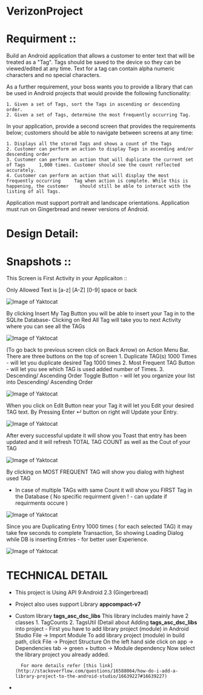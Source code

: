 # VerizonProject

Requirment ::
=============

Build an Android application that allows a customer to enter text that will be treated as a "Tag". Tags should be saved to the device so they can be  viewed/edited at any  time. Text for a tag can contain alpha numeric characters  and no special characters.  

As a further requirement, your boss wants you to provide a library that can be  used in Android projects that would provide the following functionality:  

    1. Given a set of Tags, sort the Tags in ascending or descending order. 
    2. Given a set of Tags, determine the most frequently occurring Tag.

In your application, provide a second screen that provides the requirements below; customers should be able to navigate between screens at any time:  

    1. Displays all the stored Tags and shows a count of the Tags 
    2. Customer can perform an action to display Tags in ascending and/or descending order 
    3. Customer can perform an action that will duplicate the current set of Tags     1,000 times. Customer should see the count reflected accurately. 
    4. Customer can perform an action that will display the most frequently occurring     Tag when action is complete. While this is happening, the customer    should still be able to interact with the listing of all Tags.   

Application must support portrait and landscape orientations.  Application must run on Gingerbread and newer versions of Android.


Design Detail:
=============

Snapshots ::
============
This Screen is First Activity in your Applicaiton ::

Only Allowed Text is [a-z] [A-Z] [0-9] space or back

![Image of Yaktocat](https://github.com/mvyas85/VerizonProject1/blob/master/images/1.png)

By clicking Insert My Tag Button you will be able to insert your Tag in to the SQLite Database-
Clicking on Red All Tag will take you to next Activity where you can see all the TAGs

![Image of Yaktocat](https://github.com/mvyas85/VerizonProject1/blob/master/images/2.png)

(To go back to previous screen click on Back Arrow) on Action Menu Bar.
There are three buttons on the top of screen 
     1. Duplicate TAG(s) 1000 Times - will let you duplicate desired Tag 1000 times
     2. Most Frequent TAG Button - will let you see which TAG is used added number of Times.
     3. Descending/ Ascending Order Toggle Button - will let you organize your list into Descending/ Ascending Order 

![Image of Yaktocat](https://github.com/mvyas85/VerizonProject1/blob/master/images/3.png)

When you click on Edit Button near your Tag it will let you Edit your desired TAG text.
By Pressing Enter ↵ button on right will Update your Entry.

![Image of Yaktocat](https://github.com/mvyas85/VerizonProject1/blob/master/images/4.png)

After every successful update it will show you Toast that entry has been updated and it will refresh TOTAL TAG COUNT as well as the Cout of your TAG

![Image of Yaktocat](https://github.com/mvyas85/VerizonProject1/blob/master/images/5.png)

By clicking on MOST FREQUENT TAG will show you dialog with highest used TAG
- In case of multiple TAGs with same Count it will show you FIRST Tag in the Database ( No specific requirment given ! - can update if requirments occure )

![Image of Yaktocat](https://github.com/mvyas85/VerizonProject1/blob/master/images/6.png)

Since you are Duplicating Entry 1000 times ( for each selected TAG) it may take few seconds to complete Transaction, So showing Loading Dialog while DB is inserting Entries - for better user Experience.

![Image of Yaktocat](https://github.com/mvyas85/VerizonProject1/blob/master/images/7.png)


TECHNICAL DETAIL
================

- This project is Using API 9:Android 2.3 (Gingerbread)
- Project also uses support Library **appcompact-v7**
- Custom library **tags_asc_dsc_libs**
        This library includes mainly have 2 classes
            1. TagCounts
            2. TagsUtil
    (Detail about Adding **tags_asc_dsc_libs** into project - 
        First you have to add library project (module) in Android Studio
            File -> Import Module
        To add library project (module) in build path, click
            File -> Project Structure
        On the left hand side click on
            app -> Dependencies tab -> green + button -> Module dependency
        Now select the library project you already added.

        For more details refer [this link](http://stackoverflow.com/questions/16588064/how-do-i-add-a-library-project-to-the-android-studio/16639227#16639227)

- 
